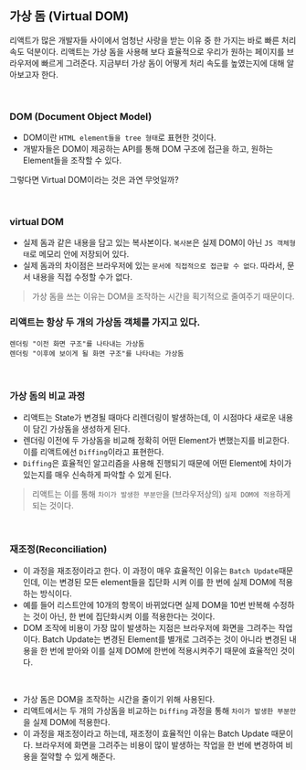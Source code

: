 ## 가상 돔 (Virtual DOM)

리액트가 많은 개발자들 사이에서 엄청난 사랑을 받는 이유 중 한 가지는 바로 빠른 처리 속도 덕분이다. 리액트는 가상 돔을 사용해 보다 효율적으로 우리가 원하는 페이지를 브라우저에 빠르게 그려준다. 지금부터 가상 돔이 어떻게 처리 속도를 높였는지에 대해 알아보고자 한다.

<br />

### DOM (Document Object Model)
- DOM이란 `HTML element들을 tree 형태`로 표현한 것이다.
- 개발자들은 DOM이 제공하는 API를 통해 DOM 구조에 접근을 하고, 원하는 Element들을 조작할 수 있다.

그렇다면 Virtual DOM이라는 것은 과연 무엇일까?

<br />

### virtual DOM
- 실제 돔과 같은 내용을 담고 있는 복사본이다. `복사본`은 실제 DOM이 아닌 `JS 객체형태`로 메모리 안에 저장되어 있다.
- 실제 돔과의 차이점은 브라우저에 있는 `문서에 직접적으로 접근할 수 없다`. 따라서, 문서 내용을 직접 수정할 수가 없다.

> 가상 돔을 쓰는 이유는 DOM을 조작하는 시간을 획기적으로 줄여주기 때문이다.

### 리액트는 항상 두 개의 가상돔 객체를 가지고 있다.
```
렌더링 "이전 화면 구조"를 나타내는 가상돔
렌더링 "이후에 보이게 될 화면 구조"를 나타내는 가상돔
```

<br />

### 가상 돔의 비교 과정
- 리액트는 State가 변경될 때마다 리렌더링이 발생하는데, 이 시점마다 새로운 내용이 담긴 가상돔을 생성하게 된다.
- 렌더링 이전에 두 가상돔을 비교해 정확히 어떤 Element가 변했는지를 비교한다. 이를 리액트에선 `Diffing`이라고 표현한다.
- `Diffing`은 효율적인 알고리즘을 사용해 진행되기 때문에 어떤 Element에 차이가 있는지를 매우 신속하게 파악할 수 있게 된다.

> 리액트는 이를 통해 `차이가 발생한 부분만`을 (브라우저상의) `실제 DOM에 적용`하게 되는 것이다.

<br />

### 재조정(Reconciliation)
- 이 과정을 재조정이라고 한다. 이 과정이 매우 효율적인 이유는 `Batch Update`때문인데, 이는 변경된 모든 element들을 집단화 시켜 이를 한 번에 실제 DOM에 적용하는 방식이다.
- 예를 들어 리스트안에 10개의 항목이 바뀌었다면 실제 DOM을 10번 반복해 수정하는 것이 아닌, 한 번에 집단화시켜 이를 적용한다는 것이다.
- DOM 조작에 비용이 가장 많이 발생하는 지점은 브라우저에 화면을 그려주는 작업이다. Batch Update는 변경된 Element를 별개로 그려주는 것이 아니라 변경된 내용을 한 번에 받아와 이를 실제 DOM에 한번에 적용시켜주기 때문에 효율적인 것이다.

<br />

- 가상 돔은 DOM을 조작하는 시간을 줄이기 위해 사용된다.
- 리액트에서는 두 개의 가상돔을 비교하는 `Diffing` 과정을 통해 `차이가 발생한 부분만`을 실제 DOM에 적용한다.
- 이 과정을 재조정이라고 하는데, 재조정이 효율적인 이유는 Batch Update 때문이다. 브라우저에 화면을 그려주는 비용이 많이 발생하는 작업을 한 번에 변경하여 비용을 절약할 수 있게 해준다.
